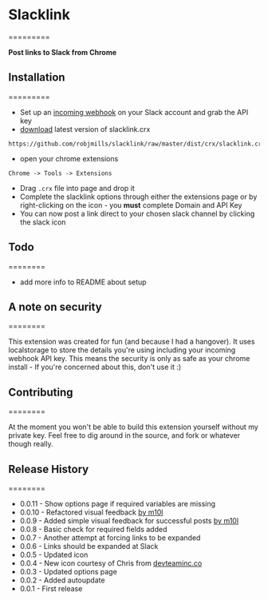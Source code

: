 # Slacklink
=========

**Post links to Slack from Chrome**

## Installation
=========

* Set up an [incoming webhook](https://my.slack.com/services/new/incoming-webhook) on your Slack account and grab the API key
* [download](https://github.com/robjmills/slacklink/raw/master/dist/crx/slacklink.crx) latest version of slacklink.crx 
````
https://github.com/robjmills/slacklink/raw/master/dist/crx/slacklink.crx
````
* open your chrome extensions
````
Chrome -> Tools -> Extensions
```` 
* Drag `.crx` file into page and drop it
* Complete the slacklink options through either the extensions page or by right-clicking on the icon - you **must** complete Domain and API Key
* You can now post a link direct to your chosen slack channel by clicking the slack icon

## Todo
========
* add more info to README about setup

## A note on security
========

This extension was created for fun (and because I had a hangover). It uses localstorage to store the details you're using including your incoming webhook API key. This means the security is only as safe as your chrome install - If you're concerned about this, don't use it :)

## Contributing
========

At the moment you won't be able to build this extension yourself without my private key. Feel free to dig around in the source, and fork or whatever though really.


## Release History
========

- 0.0.11 - Show options page if required variables are missing
- 0.0.10 - Refactored visual feedback [by m10l](https://github.com/m10l)
- 0.0.9  - Added simple visual feedback for successful posts [by m10l](https://github.com/m10l)
- 0.0.8  - Basic check for required fields added
- 0.0.7  - Another attempt at forcing links to be expanded
- 0.0.6  - Links should be expanded at Slack
- 0.0.5  - Updated icon
- 0.0.4  - New icon courtesy of Chris from [devteaminc.co](http://devteaminc.co)
- 0.0.3  - Updated options page
- 0.0.2  - Added autoupdate
- 0.0.1  - First release